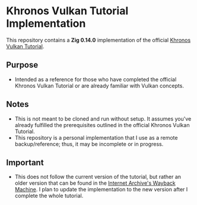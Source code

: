 # Khronos Vulkan Tutorial Implementation
This repository contains a **Zig 0.14.0** implementation of the official [Khronos Vulkan Tutorial](https://docs.vulkan.org/tutorial/latest/00_Introduction.html).

## Purpose
- Intended as a reference for those who have completed the official Khronos Vulkan Tutorial or are already familiar with Vulkan concepts.

## Notes
- This is not meant to be cloned and run without setup. It assumes you've already fulfilled the prerequisites outlined in the official Khronos Vulkan Tutorial.
- This repository is a personal implementation that I use as a remote backup/reference; thus, it may be incomplete or in progress.

## Important
- This does not follow the current version of the tutorial, but rather an older version that can be found in the [Internet Archive's Wayback Machine](https://web.archive.org/web/20250320170905/https://docs.vulkan.org/tutorial/latest/00_Introduction.html). I plan to update the implementation to the new version after I complete the whole tutorial.
